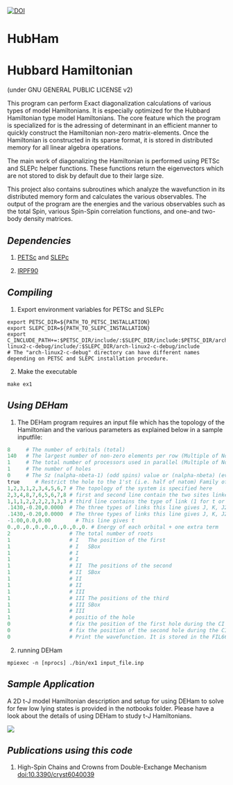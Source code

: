 [![DOI](https://zenodo.org/badge/doi/10.5281/zenodo.20450.svg)](http://dx.doi.org/10.5281/zenodo.20450)

# HubHam

Hubbard Hamiltonian 
===================

(under GNU GENERAL PUBLIC LICENSE v2)

This program can perform Exact diagonalization calculations of various types of
model Hamiltonians. It is especially optimized for the Hubbard Hamiltonian
type model Hamiltonians. The core feature which the program is specialized for
is the adressing of determinant in an efficient manner to quickly construct the
Hamiltonian non-zero matrix-elements. Once the Hamiltonian is constructed in 
its sparse format, it is stored in distributed memory for all linear algebra
operations.

The main work of diagonalizing the Hamiltonian is performed using PETSc and
SLEPc helper functions. These functions return the eigenvectors which are 
not stored to disk by default due to their large size. 

This project also contains subroutines which analyze the wavefunction in 
its distributed memory form and calculates the various observables. The
output of the program are the energies and the various observables such as 
the total Spin, various Spin-Spin correlation functions, and one-and two-body
density matrices.

_Dependencies_
---------------

  1. [PETSc](https://www.mcs.anl.gov/petsc/documentation/installation.html) and [SLEPc](http://slepc.upv.es/documentation/instal.htm)

  2. [IRPF90](https://github.com/scemama/irpf90)

_Compiling_
------------

  1. Export environment variables for PETSc and SLEPc

```shell
export PETSC_DIR=${PATH_TO_PETSC_INSTALLATION}
export SLEPC_DIR=${PATH_TO_SLEPC_INSTALLATION}
export C_INCLUDE_PATH+=:$PETSC_DIR/include/:$SLEPC_DIR/include:$PETSC_DIR/arch-linux2-c-debug/include/:$SLEPC_DIR/arch-linux2-c-debug/include
# The "arch-linux2-c-debug" directory can have different names depending on PETSC and SLEPC installation procedure.
```


  2. Make the executable

```shell
make ex1
```


_Using DEHam_
---------------

  1. The DEHam program requires an input file which 
   has the topology of the Hamiltonian and the various parameters
   as explained below in a sample inputfile:

```python
8     # The number of orbitals (total)
140   # The largest number of non-zero elements per row (Multiple of Ndet)
1     # The total number of processors used in parallel (Multiple of Ndet)
1     # The number of holes
0     # The Sz (nalpha-nbeta-1) (odd spins) value or (nalpha-nbeta) (even spins) 
true     # Restrict the hole to the 1'st (i.e. half of natom) Family of states. *false* for no restrictions
1,2,3,1,2,3,4,5,6,7	# The topology of the system is specified here
2,3,4,8,7,6,5,6,7,8	# first and second line contain the two sites linked
1,1,1,2,2,2,2,3,3,3	# third line contains the type of link (1 for t or J, 2 for K and 3 for J in the second family of states)
.1430,-0.20,0.0000	# The three types of links this line gives J, K, J2 along x axis
.1430,-0.20,0.0000	# The three types of links this line gives J, K, J2 along y axis
-1.00,0.0,0.00		  # This line gives t
0.,0.,0.,0.,0.,0.,0.,0.,0. # Energy of each orbital + one extra term
2                   # The total number of roots
1                   # I   The position of the first
1                   # I   SBox
1                   # I
1                   # I
1                   # II  The positions of the second
1                   # II  SBox
1                   # II
1                   # II
1                   # III
1                   # III The positions of the third
1                   # III SBox
1                   # III
1                   # positio of the hole
0                   # fix the position of the first hole during the CI
0                   # fix the position of the second hole during the CI
0                   # Print the wavefunction. It is stored in the FIL666 file after the run
```

  2. running DEHam

```shell
mpiexec -n [nprocs] ./bin/ex1 input_file.inp
```

_Sample Application_
--------------------

A 2D t-J model Hamiltonian description and setup for using DEHam to solve for few low lying states
is provided in the notbooks folder. Please have a look about the details of using DEHam to study
t-J Hamiltonians.

![](https://raw.githubusercontent.com/v1j4y/DEHam/master/notebooks/graph.png)


_Publications using this code_
-------------------------------

  1. High-Spin Chains and Crowns from Double-Exchange Mechanism [doi:10.3390/cryst6040039](http://www.dx.doi.org/10.3390/cryst6040039)
